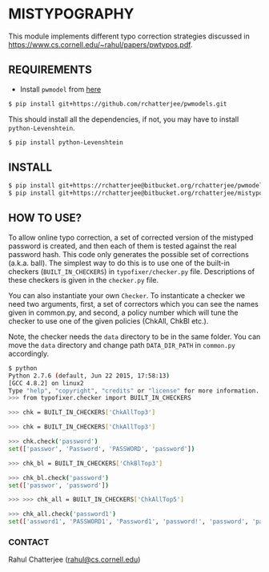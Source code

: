 # MISTYPOGRAPHY
This module implements different typo correction strategies discussed
in https://www.cs.cornell.edu/~rahul/papers/pwtypos.pdf.

## REQUIREMENTS
* Install `pwmodel` from [here](https://github.com/rchatterjee/pwmodels.git)
```bash
$ pip install git+https://github.com/rchatterjee/pwmodels.git
```
   This should install all the dependencies, if not, you may have to
   install `python-Levenshtein`.
```bash
$ pip install python-Levenshtein
```

## INSTALL

```bash
$ pip install git+https://rchatterjee@bitbucket.org/rchatterjee/pwmodels.git
$ pip install git+https://rchatterjee@bitbucket.org/rchatterjee/mistypography.git
```

## HOW TO USE?  

To allow online typo correction, a set of corrected version of the
mistyped password is created, and then each of them is tested against
the real password hash. This code only generates the possible set of
corrections (a.k.a. ball).  The simplest way to do this is to use one
of the built-in checkers (`BUILT_IN_CHECKERS`) in
`typofixer/checker.py` file. Descriptions of these checkers is given
in the `checker.py` file. 
 
 You can also instantiate your own `Checker`. To instanticate a
 checker we need two arguments, first, a set of correctors which you
 can see the names given in common.py, and second, a policy number
 which will tune the checker to use one of the given policies (ChkAll,
 ChkBl etc.).

Note, the checker needs the `data` directory to be in the same
folder. You can move the `data` directory and change path
`DATA_DIR_PATH` in `common.py` accordingly.

```bash
$ python
Python 2.7.6 (default, Jun 22 2015, 17:58:13) 
[GCC 4.8.2] on linux2
Type "help", "copyright", "credits" or "license" for more information.
>>> from typofixer.checker import BUILT_IN_CHECKERS

>>> chk = BUILT_IN_CHECKERS['ChkAllTop3']

>>> chk = BUILT_IN_CHECKERS['ChkAllTop3'] 

>>> chk.check('password')
set(['passwor', 'Password', 'PASSWORD', 'password'])

>>> chk_bl = BUILT_IN_CHECKERS['ChkBlTop3']

>>> chk_bl.check('password')
set(['passwor', 'password'])

>>> >>> chk_all = BUILT_IN_CHECKERS['ChkAllTop5']

>>> chk_all.check('password1')
set(['assword1', 'PASSWORD1', 'Password1', 'password!', 'password', 'password1'])

```



### CONTACT
Rahul Chatterjee (rahul@cs.cornell.edu)
